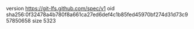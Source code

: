 version https://git-lfs.github.com/spec/v1
oid sha256:0f32478a4b780f8a661ca27ed6def4c1b85fed45970bf274d31d73c957850658
size 5323

